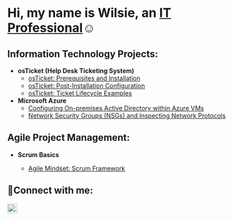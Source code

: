 <h1>Hi, my name is Wilsie, an <a href="https://www.linkedin.com/in/wilsie-louidor-csm-b4a549257/)"> IT Professional</a>☺</h1>

<h2> Information Technology Projects:</h2>

- <b>osTicket (Help Desk Ticketing System)</b>
  - [osTicket: Prerequisites and Installation](https://github.com/wilsielouidor/osticket-prereqs)
  - [osTicket: Post-Installation Configuration](https://github.com/wilsielouidor/post-install-config)
  - [osTicket: Ticket Lifecycle Examples](https://github.com/wilsielouidor/ticket-lifecycle)
- <b>Microsoft Azure</b>
  - [Configuring On-premises Active Directory within Azure VMs](https://github.com/wilsielouidor/configure-ad)
  - [Network Security Groups (NSGs) and Inspecting Network Protocols](https://github.com/wilsielouidor/azure-network-protocols)

<h2> Agile Project Management:</h2>
<ul>
 <li><b>Scrum Basics</b></li>
  <ul>
  <li><a href="https://github.com/Wilsielouidor/ScrumFramework/tree/main">Agile Mindset: Scrum Framework</a> </li>
  </ul>
</ul>
<h2>🤳Connect with me:</h2>

[<img align="left" alt="Josh | LinkedIn" width="22px" src="https://cdn.jsdelivr.net/npm/simple-icons@v3/icons/linkedin.svg" />][linkedin]


[linkedin]: https://www.linkedin.com/in/wilsie-louidor-csm-b4a549257/
